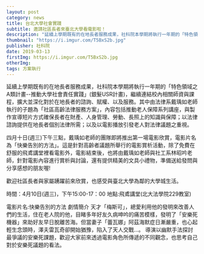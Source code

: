```yaml
---
layout: post
category: news
title: 台北大學社會實踐
subtitle: 邀請社區長者來臺北大學看電影啦！
description: "延續上學期既有的在地長者服務成果，社科院本學期將執行一年期的「特色領域之A類計畫--推動大學社會責任實踐」(銀髮USR計畫)，繼續連結校內相關師資與課程，擴大並深化對於在地長者的諮詢、賦權、以及服務。其中由法律系戴瑀如老師執行的子題為「社區高齡法律服務方案」，內容包括推動老人保障系列講座，與製作宣導短片方式確保長者在財產、人身管理、勞動、長照上的知識與保障；以法律諮詢提供在地長者個別法律所需；以及以電影播放引發老人對法律議題之重視。..."
thumbnail: "https://i.imgur.com/T5BxS2b.jpg"
publisher: 社科院
date: 2019-03-13
firstImg: https://i.imgur.com/T5BxS2b.jpg
otherImg:
tags: 方案執行
---
```


延續上學期既有的在地長者服務成果，社科院本學期將執行一年期的「特色領域之A類計畫--推動大學社會責任實踐」(銀髮USR計畫)，繼續連結校內相關師資與課程，擴大並深化對於在地長者的諮詢、賦權、以及服務。其中由法律系戴瑀如老師執行的子題為「社區高齡法律服務方案」，內容包括推動老人保障系列講座，與製作宣導短片方式確保長者在財產、人身管理、勞動、長照上的知識與保障；以法律諮詢提供在地長者個別法律所需；以及以電影播放引發老人對法律議題之重視。

四月十日(週三)下午三點，戴瑀如老師的團隊即將推出第一場電影欣賞，電影片名為「快樂告別的方法」。這是針對高齡者議題所舉行的電影賞析活動，除了免費在舒服的飛鳶講堂裡看電影外，電影結束後，也將由戴瑀如老師與社工系林昭吟老師，針對電影內容進行賞析與討論，還有提供精美的文具小禮物，準備送給發問與分享感想的朋友喔!

歡迎社區長者與家屬踴躍前來欣賞，也感受與臺北大學為鄰的大學城生活。


時間：4月10日(週三)，下午15:00-17：00
地點:飛鳶講堂(北大法學院229教室)

電影片名:快樂告別的方法
劇情簡介
天才「梅斯可」，總愛利用他的發明來改善人們的生活，住在老人院的他，目睹多年好友久病呻吟的痛苦模樣，發明了「安樂死機器」來助好友早日脫離苦海。但當妻子「蕾瓦娜」阿茲海默症日漸嚴重，也心起輕生念頭時，澤夫雷瓦奇卻開始猶豫，陷入了天人交戰…。 導演以幽默手法探討最爭議的安樂死課題，歡迎大家前來透過電影角色所傳遞的不同觀念，也思考自己對於安樂死議題的看法。
